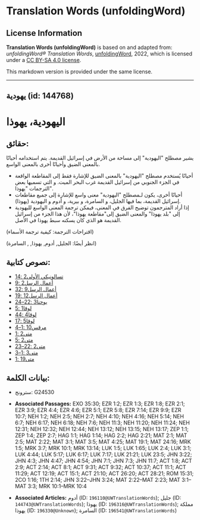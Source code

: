 # Translation Words (unfoldingWord)

## License Information

**Translation Words (unfoldingWord)** is based on and adapted from: _unfoldingWord® Translation Words_, [unfoldingWord](https://unfoldingword.org/utw), 2022, which is licensed under a [CC BY-SA 4.0 license](https://creativecommons.org/licenses/by-sa/4.0/legalcode.en).

This markdown version is provided under the same license.



--------------------------------

## يهودية (id: 144768)

اليهودية، يهوذا
===============

حقائق:
------

يشير مصطلح "اليهودية" إلى مساحة من الأرض في إسرائيل القديمة. يتم استخدامه أحيانًا بالمعنى الضيق وأحيانًا أخرى بالمعنى الواسع.

* أحيانًا يُستخدم مصطلح "اليهودية" بالمعنى الضيق للإشارة فقط إلى المقاطعة الواقعة في الجزء الجنوبي من إسرائيل القديمة غرب البحر الميت. و التي تسميها بعض الترجمات "يهوذا".
* أحيانًا أخرى، يكون لـمصطلح "اليهودية" معنى واسع للإشارة إلى جميع مقاطعات إسرائيل القديمة، بما فيها الجليل، و السامرة، و بيرية، و أدوم و اليهودية (يهوذا).
* إذا أراد المترجمون توضيح الفرق في المعنى، فيمكن ترجمة المعنى الواسع لليهودية إلى "بلد يهوذا" والمعنى الضيق إلى"مقاطعة يهوذا"، لأن هذا الجزء من إسرائيل القديمة هو الذي كان يسكنه سبط يهوذا في الأصل.

(اقتراحات الترجمة: كيفية ترجمة الأسماء)

(انظر أيضًا: الجليل, أدوم, يهوذا, , السامرة)

نصوص كتابية:
------------

* [تسالونيكي الأولى2 :14](https://ref.ly/1Thess2:14)
* [أعمال الرسل2 :9](https://ref.ly/Acts2:9)
* [أعمال الرسل9 :32](https://ref.ly/Acts9:32)
* [أعمال الرسل12 :19](https://ref.ly/Acts12:19)
* [يوحنا3 :22–24](https://ref.ly/John3:22-John3:24)
* [لوقا1 :5](https://ref.ly/Luke1:5)
* [لوقا4 :44](https://ref.ly/Luke4:44)
* [لوقا5 :17](https://ref.ly/Luke5:17)
* [مرقس10 :1–4](https://ref.ly/Mark10:1-Mark10:4)
* [متى2 :1](https://ref.ly/Matt2:1)
* [متى2 :5](https://ref.ly/Matt2:5)
* [متى2 :22–23](https://ref.ly/Matt2:22-Matt2:23)
* [متى3 :1–3](https://ref.ly/Matt3:1-Matt3:3)
* [متى19 :1](https://ref.ly/Matt19:1)

بيانات الكلمة:
--------------

* سترونج: G24530

* **Associated Passages:** EXO 35:30; EZR 1:2; EZR 1:3; EZR 1:8; EZR 2:1; EZR 3:9; EZR 4:4; EZR 4:6; EZR 5:1; EZR 5:8; EZR 7:14; EZR 9:9; EZR 10:7; NEH 1:2; NEH 2:5; NEH 2:7; NEH 4:10; NEH 4:16; NEH 5:14; NEH 6:7; NEH 6:17; NEH 6:18; NEH 7:6; NEH 11:3; NEH 11:20; NEH 11:24; NEH 12:31; NEH 12:32; NEH 12:44; NEH 13:12; NEH 13:15; NEH 13:17; ZEP 1:1; ZEP 1:4; ZEP 2:7; HAG 1:1; HAG 1:14; HAG 2:2; HAG 2:21; MAT 2:1; MAT 2:5; MAT 2:22; MAT 3:1; MAT 3:5; MAT 4:25; MAT 19:1; MAT 24:16; MRK 1:5; MRK 3:7; MRK 10:1; MRK 13:14; LUK 1:5; LUK 1:65; LUK 2:4; LUK 3:1; LUK 4:44; LUK 5:17; LUK 6:17; LUK 7:17; LUK 21:21; LUK 23:5; JHN 3:22; JHN 4:3; JHN 4:47; JHN 4:54; JHN 7:1; JHN 7:3; JHN 11:7; ACT 1:8; ACT 2:9; ACT 2:14; ACT 8:1; ACT 9:31; ACT 9:32; ACT 10:37; ACT 11:1; ACT 11:29; ACT 12:19; ACT 15:1; ACT 21:10; ACT 26:20; ACT 28:21; ROM 15:31; 2CO 1:16; 1TH 2:14; JHN 3:22–JHN 3:24; MAT 2:22–MAT 2:23; MAT 3:1–MAT 3:3; MRK 10:1–MRK 10:4
* **Associated Articles:** أدوم (ID: `196110@UWTranslationWords`); جليل (ID: `144743@UWTranslationWords`); يهوذا (ID: `196316@UWTranslationWords`); مملكة يهوذا (ID: `196330@Unknown`); السامرة (ID: `196541@UWTranslationWords`)

